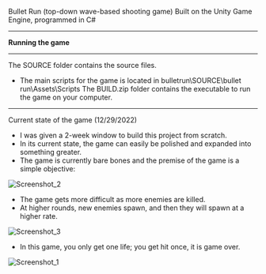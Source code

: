 Bullet Run (top-down wave-based shooting game)
Built on the Unity Game Engine, programmed in C#

------------------

**Running the game**
_____________________
The SOURCE folder contains the source files. 
- The main scripts for the game is located in bulletrun\SOURCE\bullet run\Assets\Scripts
The BUILD.zip folder contains the executable to run the game on your computer.

------------------

Current state of the game (12/29/2022)
- I was given a 2-week window to build this project from scratch.
- In its current state, the game can easily be polished and expanded into something greater.
- The game is currently bare bones and the premise of the game is a simple objective:
  
![Screenshot_2](https://github.com/v-ngyn/bulletrun/assets/133724766/ede5828b-4f6d-4512-9896-8052077e5319)

- The game gets more difficult as more enemies are killed.
- At higher rounds, new enemies spawn, and then they will spawn at a higher rate.
  
![Screenshot_3](https://github.com/v-ngyn/bulletrun/assets/133724766/7bcbe9bc-53a3-4f84-8ac5-cf05d8712204)

- In this game, you only get one life; you get hit once, it is game over.
  
![Screenshot_1](https://github.com/v-ngyn/bulletrun/assets/133724766/e18071cc-f2ce-4696-88f4-bf78aa84a92f)
